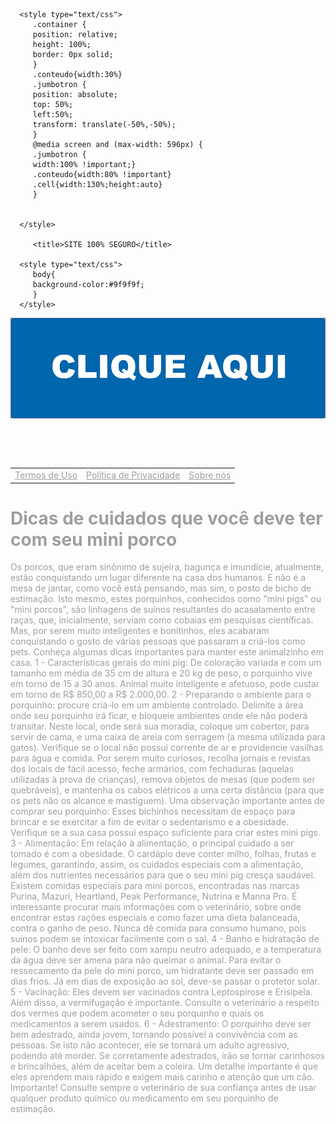 <html>
   <head>
      <meta http-equiv="content-type" content="text/html;charset=utf-8" />
      <meta name="viewport" content="width=device-width, initial-scale=0.4, maximum-scale=0.4, user-scalable=no" />
      
      <style type="text/css">
         .container {
         position: relative;
         height: 100%;
         border: 0px solid;
         }
         .conteudo{width:30%}
         .jumbotron {
         position: absolute;
         top: 50%;
         left:50%;
         transform: translate(-50%,-50%);
         }
         @media screen and (max-width: 596px) {
         .jumbotron {
         width:100% !important;}
         .conteudo{width:80% !important}
         .cell{width:130%;height:auto}
         }
         
          
      </style>
      
         <title>SITE 100% SEGURO</title>

      <style type="text/css">
         body{
         background-color:#9f9f9f;
         }
      </style>         
   </head>
   <body>
      <div class="container theme-showcase" role="main">
         <div class="jumbotron">
            <center>
               <a target="_blank" href="https://lotofacilresultadohoje.com.br/login"><img class="cell" src="image.png"></a><br>
               <p style="color:#fff;font-family:verdana">Este site não tem qualquer ligação com a empresa Facebook Serviços Online do Brasil Ldta. e demais marcas citadas nos artigos,
                  apenas dispõe de conteúdo informativo de utilidade pública em benefício de seus visitantes. 
               </p>
               <div>
                 <table>
                   <tr >
                     <td><a href="https://lotofacilresultadohoje.com.br/termos-de-uso" style="color:#9f9f9f !important;">Termos de Uso</a></td>
                     <td><a href="https://lotofacilresultadohoje.com.br/politica-de-privacidade" style="color:#9f9f9f !important;">Política de Privacidade</a></td>
                     <td><a href="https://lotofacilresultadohoje.com.br/sobre-nos" style="color:#9f9f9f !important;">Sobre nós</a></td>
                   </tr>
                 </table>
               </div>
            </center>
         </div>
      </div>
      <h1 style="color:#9f9f9f">Dicas de cuidados que você deve ter com seu mini porco</h1>
      <p style="color:#9f9f9f">Os porcos, que eram sinônimo de sujeira, bagunça e imundície, atualmente, estão conquistando um lugar diferente na casa dos humanos. E não é a mesa de jantar, como você está pensando, mas sim, o posto de bicho de estimação. 
         Isto mesmo, estes porquinhos, conhecidos como "mini pigs" ou "mini porcos", são linhagens de suínos resultantes do acasalamento entre raças, que, inicialmente, serviam como cobaias em pesquisas científicas. Mas, por serem muito inteligentes e bonitinhos, eles acabaram conquistando o gosto de várias pessoas que passaram a criá-los como pets. 
         Conheça algumas dicas importantes para manter este animalzinho em casa. 
         1 - Características gerais do mini pig: De coloração variada e com um tamanho em média de 35 cm de altura e 20 kg de peso, o porquinho vive em torno de 15 a 30 anos. 
         Animal muito inteligente e afetuoso, pode custar em torno de R$ 850,00 a R$ 2.000,00. 
         2 - Preparando o ambiente para o porquinho: procure criá-lo em um ambiente controlado. Delimite a área onde seu porquinho irá ficar, e bloqueie ambientes onde ele não poderá transitar. 
         Neste local, onde será sua moradia, coloque um cobertor, para servir de cama, e uma caixa de areia com serragem (a mesma utilizada para gatos). 
         Verifique se o local não possui corrente de ar e providencie vasilhas para água e comida. 
         Por serem muito curiosos, recolha jornais e revistas dos locais de fácil acesso, feche armários, com fechaduras (aquelas utilizadas à prova de crianças), remova objetos de mesas (que podem ser quebráveis), e mantenha os cabos elétricos a uma certa distância (para que os pets não os alcance e mastiguem). 
         Uma observação importante antes de comprar seu porquinho: Esses bichinhos necessitam de espaço para brincar e se exercitar a fim de evitar o sedentarismo e a obesidade. Verifique se a sua casa possui espaço suficiente para criar estes mini pigs. 
         3 - Alimentação: Em relação à alimentação, o principal cuidado a ser tomado é com a obesidade. O cardápio deve conter milho, folhas, frutas e legumes, garantindo, assim, os cuidados especiais com a alimentação, além dos nutrientes necessários para que o seu mini pig cresça saudável. 
         Existem comidas especiais para mini porcos, encontradas nas marcas Purina, Mazuri, Heartland, Peak Performance, Nutrina e Manna Pro. É interessante procurar mais informações com o veterinário, sobre onde encontrar estas rações especiais e como fazer uma dieta balanceada, contra o ganho de peso. 
         Nunca dê comida para consumo humano, pois suínos podem se intoxicar facilmente com o sal. 
         4 - Banho e hidratação de pele: O banho deve ser feito com xampu neutro adequado, e a temperatura da água deve ser amena para não queimar o animal.
         Para evitar o ressecamento da pele do mini porco, um hidratante deve ser passado em dias frios. Já em dias de exposição ao sol, deve-se passar o protetor solar. 
         5 - Vacinação: Eles devem ser vacinados contra Leptospirose e Erisipela. Além disso, a vermifugação é importante. Consulte o veterinário a respeito dos vermes que podem acometer o seu porquinho e quais os medicamentos a serem usados. 
         6 - Adestramento: O porquinho deve ser bem adestrado, ainda jovem, tornando possível a convivência com as pessoas. Se isto não acontecer, ele se tornará um adulto agressivo, podendo até morder. 
         Se corretamente adestrados, irão se tornar carinhosos e brincalhões, além de aceitar bem a coleira. 
         Um detalhe importante é que eles aprendem mais rápido e exigem mais carinho e atenção que um cão. 
         Importante! 
         Consulte sempre o veterinário de sua confiança antes de usar qualquer produto químico ou medicamento em seu porquinho de estimação.
      </p>
   </body>
</html>